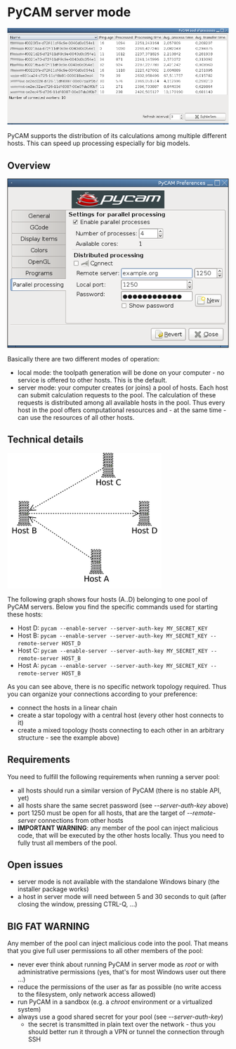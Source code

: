 PyCAM server mode
=================

![Screenshot of Process Statistics window](img/process-statistics.png)

PyCAM supports the distribution of its calculations among multiple
different hosts. This can speed up processing especially for big models.

Overview
--------

![](img/server-mode-gui-preferences.png)

Basically there are two different modes of operation:

-   local mode: the toolpath generation will be done on your computer -
    no service is offered to other hosts. This is the default.
-   server mode: your computer creates (or joins) a pool of hosts. Each
    host can submit calculation requests to the pool. The calculation of
    these requests is distributed among all available hosts in the pool.
    Thus every host in the pool offers computational resources and - at
    the same time - can use the resources of all other hosts.

Technical details
-----------------

![Illustration of four processing hosts](img/server-mode.png)

The following graph shows four hosts (A..D) belonging to one pool of PyCAM servers.
Below you find the specific commands used for starting these hosts:

-   Host D: `pycam --enable-server --server-auth-key MY_SECRET_KEY`
-   Host B: `pycam --enable-server --server-auth-key MY_SECRET_KEY --remote-server HOST_D`
-   Host C: `pycam --enable-server --server-auth-key MY_SECRET_KEY --remote-server HOST_B`
-   Host A: `pycam --enable-server --server-auth-key MY_SECRET_KEY --remote-server HOST_B`

As you can see above, there is no specific network topology required.
Thus you can organize your connections according to your preference:

-   connect the hosts in a linear chain
-   create a star topology with a central host (every other host
    connects to it)
-   create a mixed topology (hosts connecting to each other in an
    arbitrary structure - see the example above)

Requirements
------------

You need to fulfill the following requirements when running a server
pool:

-   all hosts should run a similar version of PyCAM (there is no stable
    API, yet)
-   all hosts share the same secret password (see *--server-auth-key*
    above)
-   port 1250 must be open for all hosts, that are the target of
    *--remote-server* connections from other hosts
-   **IMPORTANT WARNING**: any member of the pool can inject malicious
    code, that will be executed by the other hosts locally. Thus you
    need to fully trust all members of the pool.

Open issues
-----------

-   server mode is not available with the standalone Windows binary (the
    installer package works)
-   a host in server mode will need between 5 and 30 seconds to quit
    (after closing the window, pressing CTRL-Q, ...)

BIG FAT WARNING
---------------

Any member of the pool can inject malicious code into the pool. That
means that you give full user permissions to all other members of the
pool:

-   never ever think about running PyCAM in server mode as *root* or
    with administrative permissions (yes, that's for most Windows user
    out there ...)
-   reduce the permissions of the user as far as possible (no write
    access to the filesystem, only network access allowed)
-   run PyCAM in a sandbox (e.g. a *chroot* environment or a virtualized
    system)
-   always use a good shared secret for your pool (see
    *--server-auth-key*)
    -   the secret is transmitted in plain text over the network - thus
        you should better run it through a VPN or tunnel the connection
        through SSH
